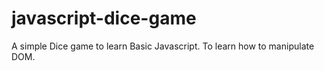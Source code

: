 # javascript-dice-game

A simple Dice game to learn Basic Javascript.
To learn how to manipulate DOM.
